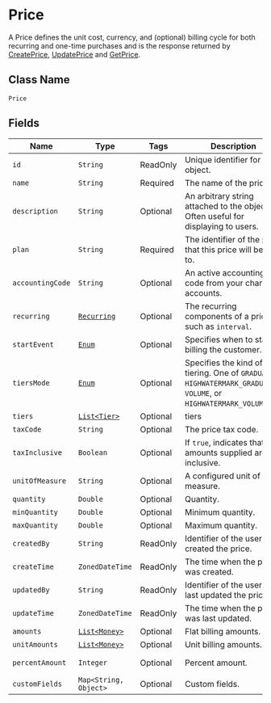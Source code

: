 # Price

A Price defines the unit cost, currency, and (optional) billing cycle for both recurring and one-time purchases and is the response returned by [CreatePrice](/doc/price-api.md#create-price), [UpdatePrice](/doc/price-api.md#update-price) and [GetPrice](/doc/price-api.md#get-price).

## Class Name

`Price`

## Fields

| Name | Type | Tags | Description | Getter |
|  --- | --- | --- | --- | --- |
| `id` | `String` | ReadOnly | Unique identifier for the object. | String getId() |
| `name` | `String` | Required | The name of the price. | String getName() |
| `description` | `String` | Optional | An arbitrary string attached to the object. Often useful for displaying to users. | String getDescription() |
| `plan` | `String` | Required | The identifier of the plan that this price will belong to. | String getPlan() |
| `accountingCode` | `String` | Optional | An active accounting code from your chart of accounts. | String getAccountingCode() |
| `recurring` | [`Recurring`](/doc/models/recurring.md) | Optional | The recurring components of a price such as `interval`. | Recurring getRecurring() |
| `startEvent` | [`Enum`](/doc/models/start-event.md) | Optional | Specifies when to start billing the customer. | String getStartEvent() |
| `tiersMode` | [`Enum`](/doc/models/tiers-mode.md) | Optional | Specifies the kind of tiering. One of `GRADUATED`, `HIGHWATERMARK_GRADUATED`, `VOLUME`, or `HIGHWATERMARK_VOLUME`. |
| `tiers` | [`List<Tier>`](/doc/models/tier.md) | Optional | tiers | String getTiers() |
| `taxCode` | `String` | Optional | The price tax code. | String getTaxCode() |
| `taxInclusive` | `Boolean` | Optional | If `true`, indicates that the amounts supplied are tax inclusive. | String getTaxInclusive() |
| `unitOfMeasure` | `String` | Optional | A configured unit of measure. | 
| `quantity` | `Double` | Optional | Quantity. | 
| `minQuantity` | `Double` | Optional | Minimum quantity. | 
| `maxQuantity` | `Double` | Optional | Maximum quantity. | 
| `createdBy`| `String` | ReadOnly | Identifier of the user who created the price. |  String getCreatedBy() |
| `createTime`| `ZonedDateTime` | ReadOnly | The time when the price was created. | ZonedDateTime getCreateTime() |
| `updatedBy`| `String` | ReadOnly | Identifier of the user who last updated the price. | String getUpdatedBy() |
| `updateTime`| `ZonedDateTime` | ReadOnly | The time when the price was last updated. | ZonedDateTime getUpdateTime() |
| `amounts` | [`List<Money>`](/doc/models/money.md) | Optional | Flat billing amounts. | Money getAmounts() |
| `unitAmounts` | [`List<Money>`](/doc/models/money.md) | Optional | Unit billing amounts. | Money getAmounts() |
| `percentAmount` | `Integer` | Optional | Percent amount. | Integer getPercentAmount() |
| `customFields` | `Map<String, Object>` | Optional | Custom fields. | `Map<String, Object> getCustomFields()`|
